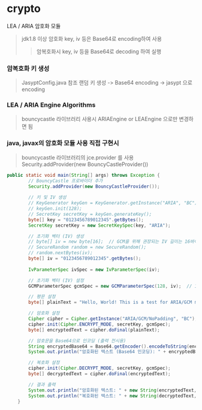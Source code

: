 # crypto
LEA / ARIA 암호화 모듈
> jdk1.8 이상
> 암호화 key, iv 등은 Base64로 encoding하여 사용
> > 암복호화시 key, iv 등을 Base64로 decoding 하여 실행

### 암복호화 키 생성
> JasyptConfig.java 참조
> 랜덤 키 생성 -> Base64 encoding -> jasypt 으로 encoding

### LEA / ARIA Engine Algorithms
> bouncycastle 라이브러리 사용시 ARIAEngine or LEAEngine 으로만 변경하면 됨

### java, javax의 암호화 모듈 사용 직접 구현시
> bouncycastle 라이브러리의 jce.provider 를 사용
> Security.addProvider(new BouncyCastleProvider())
```java
public static void main(String[] args) throws Exception {
        // BouncyCastle 프로바이더 추가
        Security.addProvider(new BouncyCastleProvider());
        
        // 키 및 IV 생성
        // KeyGenerator keyGen = KeyGenerator.getInstance("ARIA", "BC");
        // keyGen.init(128);
        // SecretKey secretKey = keyGen.generateKey();
        byte[] key = "0123456789012345".getBytes();
        SecretKey secretKey = new SecretKeySpec(key, "ARIA");

        // 초기화 벡터 (IV) 생성
        // byte[] iv = new byte[16];  // GCM을 위해 권장되는 IV 길이는 16바이트입니다.
        // SecureRandom random = new SecureRandom();
        // random.nextBytes(iv);
        byte[] iv = "0123456789012345".getBytes();
        
        IvParameterSpec ivSpec = new IvParameterSpec(iv);

        // 초기화 벡터 (IV) 설정
        GCMParameterSpec gcmSpec = new GCMParameterSpec(128, iv);  // 128비트 인증 태그 사용

        // 평문 설정
        byte[] plainText = "Hello, World! This is a test for ARIA/GCM mode.".getBytes("UTF-8");

        // 암호화 설정
        Cipher cipher = Cipher.getInstance("ARIA/GCM/NoPadding", "BC");
        cipher.init(Cipher.ENCRYPT_MODE, secretKey, gcmSpec);
        byte[] encryptedText = cipher.doFinal(plainText);

        // 암호문을 Base64으로 인코딩 (출력 전시용)
        String encryptedBase64 = Base64.getEncoder().encodeToString(encryptedText);
        System.out.println("암호화된 텍스트 (Base64 인코딩): " + encryptedBase64);

        // 복호화 설정
        cipher.init(Cipher.DECRYPT_MODE, secretKey, gcmSpec);
        byte[] decryptedText = cipher.doFinal(encryptedText);

        // 결과 출력
        System.out.println("암호화된 텍스트: " + new String(encryptedText, "UTF-8"));
        System.out.println("복호화된 텍스트: " + new String(decryptedText, "UTF-8"));
    }
```
